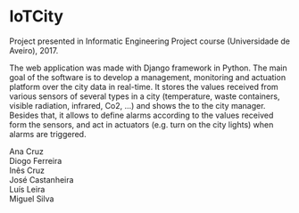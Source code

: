 # IoTCity

Project presented in Informatic Engineering Project course (Universidade de Aveiro), 2017.


The web application was made with Django framework in Python.
The main goal of the software is to develop a management, monitoring and actuation platform over the city data in real-time.
It stores the values received from various sensors of several types in a city (temperature, waste containers, visible radiation, infrared,
Co2, ...) and shows the to the city manager. Besides that, it allows to define alarms according to the values received form the sensors,
and act in actuators (e.g. turn on the city lights) when alarms are triggered.

Ana Cruz  
Diogo Ferreira  
Inês Cruz  
José Castanheira  
Luís Leira  
Miguel Silva
